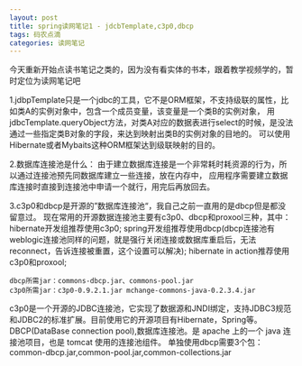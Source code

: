 ```yaml
---
layout: post
title: spring读网笔记1 - jdcbTemplate,c3p0,dbcp
tags: 码农点滴
categories: 读网笔记
---
```


今天重新开始点读书笔记之类的，因为没有看实体的书本，跟着教学视频学的，暂时定位为读网笔记吧

1.jdbpTemplate只是一个jdbc的工具，它不是ORM框架，不支持级联的属性，比如类A的实例对象中，包含一个成员变量，该变量是一个类B的实例对象，
用jdbcTemplate.queryObject方法，对类A对应的数据表进行select的时候，是没法通过一些指定类B对象的字段，来达到映射出类B的实例对象的目地的。
可以使用Hibernate或者Mybaits这种ORM框架达到级联映射的目的。

2.数据库连接池是什么：
由于建立数据库连接是一个非常耗时耗资源的行为，所以通过连接池预先同数据库建立一些连接，放在内存中，
应用程序需要建立数据库连接时直接到连接池中申请一个就行，用完后再放回去。   

3.c3p0和dbcp是开源的”数据库连接池“，我自己之前一直用的是dbcp但是都没留意过。
现在常用的开源数据连接池主要有c3p0、dbcp和proxool三种，其中： 
hibernate开发组推荐使用c3p0; 
spring开发组推荐使用dbcp(dbcp连接池有weblogic连接池同样的问题，就是强行关闭连接或数据库重启后，无法reconnect，告诉连接被重置，这个设置可以解决); 
hibernate in action推荐使用c3p0和proxool;

```
dbcp所需jar：commons-dbcp.jar、commons-pool.jar
c3p0所需jar：c3p0-0.9.2.1.jar mchange-commons-java-0.2.3.4.jar
```

c3p0是一个开源的JDBC连接池，它实现了数据源和JNDI绑定，支持JDBC3规范和JDBC2的标准扩展。目前使用它的开源项目有Hibernate，Spring等。   
DBCP(DataBase connection pool),数据库连接池。是 apache 上的一个 java 连接池项目，也是 tomcat 使用的连接池组件。
单独使用dbcp需要3个包：common-dbcp.jar,common-pool.jar,common-collections.jar
